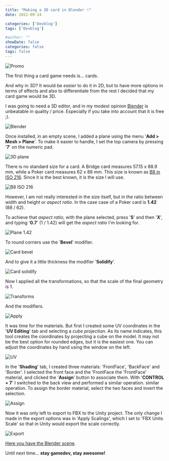 ```yaml
---
title: "Making a 3D card in Blender 🃏"
date: 2022-09-24

categories: ['Devblog']
tags: ['Devblog']

#author: ""
showDate: false
categories: false
tags: false
---
```


![Promo](/Dawn-Of-The-Cards/images/making_a_3d_card_in_blender/promo.png "Promo")

The first thing a card game needs is... cards.

<!--more-->

And why in 3D? It would be _easier_ to do it in 2D, but to have more options in terms of effects and also to differentiate from the rest I decided that my card game would be 3D.

I was going to need a 3D editor, and in my modest opinion [Blender](https://www.blender.org/) is unbeatable in quality / price.
Especially if you take into account that it is free ;).

![Blender](/Dawn-Of-The-Cards/images/making_a_3d_card_in_blender/blender.jpg "Blender")

Once installed, in an empty scene, I added a plane using the menu '**Add > Mesh > Plane**'.
To make it easier to handle, I set the top camera by pressing '**7**' on the numeric pad.

![3D plane](/Dawn-Of-The-Cards/images/making_a_3d_card_in_blender/plane.jpg "3D plane")

There is no standard size for a card. A Bridge card measures 57.15 x 88.9 mm, while a Poker card measures 62 x 88 mm.
This size is known as [B8 in ISO 216](https://formaty.info/en/B8/). Since it is the best known, it is the size I will use.

![B8 ISO 216](/Dawn-Of-The-Cards/images/making_a_3d_card_in_blender/b8.jpg "B8 ISO 216")

However, I am not really interested in the size itself, but in the ratio between width and height or _aspect ratio_. In the case
case of a Poker card is **1.42** (88 / 62).

To achieve that _aspect ratio_, with the plane selected, press '**S**' and then '**X**', and typing '**0.7**' (1 / 1.42) will get the _aspect ratio_ I'm looking for.

![Plane 1.42](/Dawn-Of-The-Cards/images/making_a_3d_card_in_blender/plane_07.jpg "Plane 1.42")

To round corners use the '**Bevel**' modifier.

![Card bevel](/Dawn-Of-The-Cards/images/making_a_3d_card_in_blender/card_bevel.jpg "Card bevel")

And to give it a little thickness the modifier '**Solidify**'.

![Card solidify](/Dawn-Of-The-Cards/images/making_a_3d_card_in_blender/card_solidify.jpg "Card solidify")

Now I applied all the transformations, so that the scale of the final geometry is 1.

![Transforms](/Dawn-Of-The-Cards/images/making_a_3d_card_in_blender/transform.jpg "Transforms")

And the modifiers.

![Apply](/Dawn-Of-The-Cards/images/making_a_3d_card_in_blender/apply.jpg "Apply")

It was time for the materials. But first I created some UV coordinates in the '**UV Editing**' tab and selecting a _cube projection_.
As its name indicates, this tool creates the coordinates by projecting a cube on the model.
It may not be the best option for rounded edges, but it is the easiest one. You can adjust the coordinates by hand using the window on the left.

![UV](/Dawn-Of-The-Cards/images/making_a_3d_card_in_blender/uv.jpg "UV")

In the '**Shading**' tab, I created three materials: 'FrontFace', 'BackFace' and 'Border'. I selected the front face and the 'FrontFace
the 'FrontFace' material, and clicked the '**Assign**' button to associate them. With '**CONTROL + 7**' I switched to the back view and performed a similar operation.
similar operation. To assign the border material, select the two faces and invert the selection.

![Assign](/Dawn-Of-The-Cards/images/making_a_3d_card_in_blender/assign.jpg "Assign")

Now it was only left to export to FBX to the Unity project. The only change I made in the export options was in 'Apply Scalings', which I set to 'FBX Units Scale' so that in Unity
would export the scale correctly.

![Export](/Dawn-Of-The-Cards/images/making_a_3d_card_in_blender/export.jpg "Export")

[Here you have the Blender scene](/Dawn-Of-The-Cards/images/making_a_3d_card_in_blender/card.blend).

Until next time... **stay gamedev, stay awesome!**